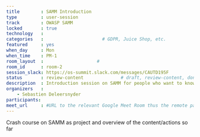 ```yaml
---
title        : SAMM Introduction
type         : user-session
track        : OWASP SAMM
locked       : true
technology   :
categories   :                      # GDPR, Juice Shop, etc.
featured     : yes
when_day     : Mon
when_time    : PM-1
room_layout  :                    #
room_id      : room-2
session_slack: https://os-summit.slack.com/messages/CAUTD195F
status       : review-content              # draft, review-content, done
description  : Introduction session on SAMM for people who want to know more about the project
organizers   :
    - Sebastien Deleersnyder
participants:
meet_url     : #URL to the relevant Google Meet Room thus the remote participants can join a session
---
```


Crash course on SAMM as project and overview of the content/actions so far
